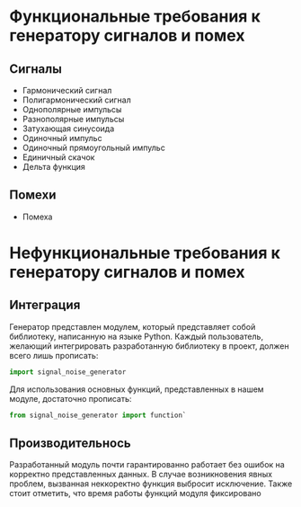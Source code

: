 # Функциональные требования к генератору сигналов и помех

## Сигналы 

- Гармонический сигнал
- Полигармонический сигнал
- Однополярные импульсы
- Разнополярные импульсы
- Затухающая синусоида
- Одиночный импульс
- Одиночный прямоугольный импульс
- Единичный скачок
- Дельта функция

## Помехи

- Помеха 

# Нефункциональные требования к генератору сигналов и помех

## Интеграция

Генератор представлен модулем, который представляет собой библиотеку, написанную на языке Python.
Каждый пользователь, желающий интегрировать разработанную библиотеку в проект, должен всего лишь прописать:
```python
import signal_noise_generator
```

Для использования основных функций, представленных в нашем модуле, достаточно прописать:
```python
from signal_noise_generator import function`
```

## Производительнось 

Разработанный модуль почти гарантированно работает без ошибок на корректно представленных данных.
В случае возникновения явных проблем, вызванная неккоректно функция выбросит исключение.
Также стоит отметить, что время работы функций модуля фиксировано


